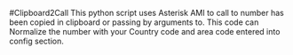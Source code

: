 #Clipboard2Call
This python script uses Asterisk AMI to call to number has been copied in clipboard or passing by arguments to.
This code can Normalize the number with your Country code and area code entered into config section.
